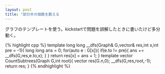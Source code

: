 ```yaml
---
layout: post
title: "部分木の個数を数える
---
```


グラフのテンプレートを使う。kickstartで問題を誤解したときに書いたけど多分動く。

{% highlight cpp %}
template<class T>
long long __dfs(Graph<T>& G,vector<long long>& res,int x,int pre = -1){
  long long ans = 0;
  for(auto e : G[x]){
    if(e.to != pre){
      ans += __dfs(G,res,e.to,x);
    }
  }
  return res[x] = ans + 1;
}
template<class T>
vector<long long> CountSubtrees(Graph<T> G,int root){
  vector<long long> res(G.n,0);
  __dfs(G,res,root,-1);
  return res;
}
{% endhighlight %}
